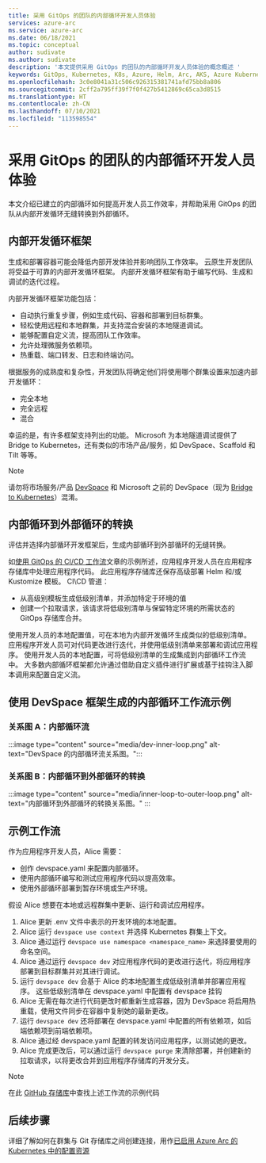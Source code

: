 ```yaml
---
title: 采用 GitOps 的团队的内部循环开发人员体验
services: azure-arc
ms.service: azure-arc
ms.date: 06/18/2021
ms.topic: conceptual
author: sudivate
ms.author: sudivate
description: '本文提供采用 GitOps 的团队的内部循环开发人员体验的概念概述 '
keywords: GitOps, Kubernetes, K8s, Azure, Helm, Arc, AKS, Azure Kubernetes 服务, 容器, CI, CD, Azure DevOps, 内部循环, 开发体验
ms.openlocfilehash: 3c0e8041a31c506c926315381741afd75bb8a806
ms.sourcegitcommit: 2cff2a795ff39f7f0f427b5412869c65ca3d8515
ms.translationtype: HT
ms.contentlocale: zh-CN
ms.lasthandoff: 07/10/2021
ms.locfileid: "113598554"
---
```

# <a name="inner-loop-developer-experience-for-teams-adopting-gitops"></a>采用 GitOps 的团队的内部循环开发人员体验

本文介绍已建立的内部循环如何提高开发人员工作效率，并帮助采用 GitOps 的团队从内部开发循环无缝转换到外部循环。

## <a name="inner-dev-loop-frameworks"></a>内部开发循环框架

生成和部署容器可能会降低内部开发体验并影响团队工作效率。 云原生开发团队将受益于可靠的内部开发循环框架。 内部开发循环框架有助于编写代码、生成和调试的迭代过程。

内部开发循环框架功能包括：

 
- 自动执行重复步骤，例如生成代码、容器和部署到目标群集。 
- 轻松使用远程和本地群集，并支持混合安装的本地隧道调试。
- 能够配置自定义流，提高团队工作效率。
- 允许处理微服务依赖项。 
- 热重载、端口转发、日志和终端访问。 



根据服务的成熟度和复杂性，开发团队将确定他们将使用哪个群集设置来加速内部开发循环： 

* 完全本地
* 完全远程
* 混合 


幸运的是，有许多框架支持列出的功能。 Microsoft 为本地隧道调试提供了 Bridge to Kubernetes，还有类似的市场产品/服务，如 DevSpace、Scaffold 和 Tilt 等等。

> [!NOTE]
> 请勿将市场服务/产品 [DevSpace](https://github.com/loft-sh/devspace) 和 Microsoft 之前的 DevSpace（现为 [Bridge to Kubernetes](https://code.visualstudio.com/docs/containers/bridge-to-kubernetes)）混淆。


## <a name="inner-loop-to-outer-loop-transition"></a>内部循环到外部循环的转换 

评估并选择内部循环开发框架后，生成内部循环到外部循环的无缝转换。

如[使用 GitOps 的 CI/CD 工作流](conceptual-gitops-ci-cd.md)文章的示例所述，应用程序开发人员在应用程序存储库中处理应用程序代码。 此应用程序存储库还保存高级部署 Helm 和/或 Kustomize 模板。 CI\CD 管道：

* 从高级别模板生成低级别清单，并添加特定于环境的值
* 创建一个拉取请求，该请求将低级别清单与保留特定环境的所需状态的 GitOps 存储库合并。 

使用开发人员的本地配置值，可在本地为内部开发循环生成类似的低级别清单。 应用程序开发人员可对代码更改进行迭代，并使用低级别清单来部署和调试应用程序。 使用开发人员的本地配置，可将低级别清单的生成集成到内部循环工作流中。 大多数内部循环框架都允许通过借助自定义插件进行扩展或基于挂钩注入脚本调用来配置自定义流。 

## <a name="example-inner-loop-workflow-built-with-devspace-framework"></a>使用 DevSpace 框架生成的内部循环工作流示例


### <a name="diagram-a-inner-loop-flow"></a>关系图 A：内部循环流
:::image type="content" source="media/dev-inner-loop.png" alt-text="DevSpace 的内部循环流关系图。":::

### <a name="diagram-b-inner-loop-to-outer-loop-transition"></a>关系图 B：内部循环到外部循环的转换
:::image type="content" source="media/inner-loop-to-outer-loop.png" alt-text="内部循环到外部循环的转换关系图。" :::


## <a name="example-workflow"></a>示例工作流
作为应用程序开发人员，Alice 需要：
- 创作 devspace.yaml 来配置内部循环。
- 使用内部循环编写和测试应用程序代码以提高效率。
- 使用外部循环部署到暂存环境或生产环境。


假设 Alice 想要在本地或远程群集中更新、运行和调试应用程序。

1. Alice 更新 .env 文件中表示的开发环境的本地配置。
1. Alice 运行 `devspace use context` 并选择 Kubernetes 群集上下文。
1.  Alice 通过运行 `devspace use namespace <namespace_name>` 来选择要使用的命名空间。
1.  Alice 通过运行 `devspace dev` 对应用程序代码的更改进行迭代，将应用程序部署到目标群集并对其进行调试。
1. 运行 `devspace dev` 会基于 Alice 的本地配置生成低级别清单并部署应用程序。 这些低级别清单在 devspace.yaml 中配置有 devspace 挂钩
1. Alice 无需在每次进行代码更改时都重新生成容器，因为 DevSpace 将启用热重载，使用文件同步在容器中复制她的最新更改。
1. 运行 `devspace dev` 还将部署在 devspace.yaml 中配置的所有依赖项，如后端依赖项到前端依赖项。 
1. Alice 通过经 devspace.yaml 配置的转发访问应用程序，以测试她的更改。
1. Alice 完成更改后，可以通过运行 `devspace purge` 来清除部署，并创建新的拉取请求，以将更改合并到应用程序存储库的开发分支。

> [!NOTE]
> 在此 [GitHub 存储库](https://github.com/Azure/arc-cicd-demo-src)中查找上述工作流的示例代码


## <a name="next-steps"></a>后续步骤
详细了解如何在群集与 Git 存储库之间创建连接，用作[已启用 Azure Arc 的 Kubernetes 中的配置资源](./conceptual-configurations.md)
